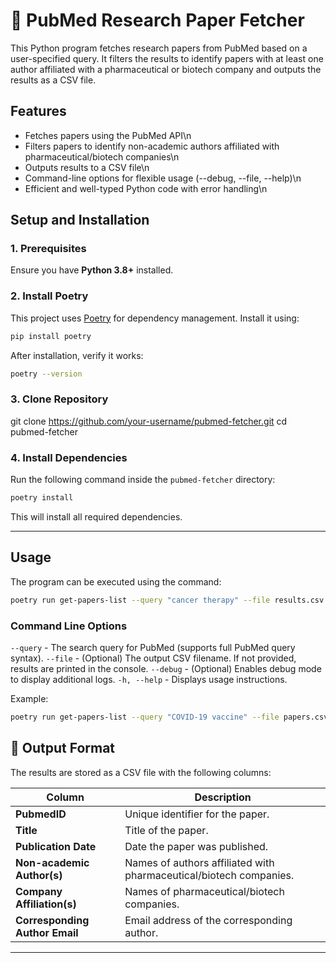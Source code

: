 # 🧪 PubMed Research Paper Fetcher

This Python program fetches research papers from PubMed based on a user-specified query. It filters the results to identify papers with at least one author affiliated with a pharmaceutical or biotech company and outputs the results as a CSV file.

## Features

 * Fetches papers using the PubMed API\n
 * Filters papers to identify non-academic authors affiliated with pharmaceutical/biotech companies\n
 * Outputs results to a CSV file\n
 * Command-line options for flexible usage (--debug, --file, --help)\n
 * Efficient and well-typed Python code with error handling\n

## Setup and Installation

### 1. Prerequisites

Ensure you have **Python 3.8+** installed.

### 2. Install Poetry

This project uses [Poetry](https://python-poetry.org/) for dependency management. Install it using:

```bash
pip install poetry
```

After installation, verify it works:

```bash
poetry --version
```

### 3. Clone Repository

git clone https://github.com/your-username/pubmed-fetcher.git
cd pubmed-fetcher

### 4. Install Dependencies

Run the following command inside the `pubmed-fetcher` directory:

```bash
poetry install
```

This will install all required dependencies.

---

## Usage

The program can be executed using the command:

```bash
poetry run get-papers-list --query "cancer therapy" --file results.csv
```

### Command Line Options

`--query` - The search query for PubMed (supports full PubMed query syntax).
`--file` - (Optional) The output CSV filename. If not provided, results are printed in the console.
`--debug` - (Optional) Enables debug mode to display additional logs.
`-h, --help` - Displays usage instructions.

Example:

```bash
poetry run get-papers-list --query "COVID-19 vaccine" --file papers.csv
```

## 📁 Output Format

The results are stored as a CSV file with the following columns:

| Column                         | Description                                                        |
| ------------------------------ | ------------------------------------------------------------------ |
| **PubmedID**                   | Unique identifier for the paper.                                   |
| **Title**                      | Title of the paper.                                                |
| **Publication Date**           | Date the paper was published.                                      |
| **Non-academic Author(s)**     | Names of authors affiliated with pharmaceutical/biotech companies. |
| **Company Affiliation(s)**     | Names of pharmaceutical/biotech companies.                         |
| **Corresponding Author Email** | Email address of the corresponding author.                         |

---
